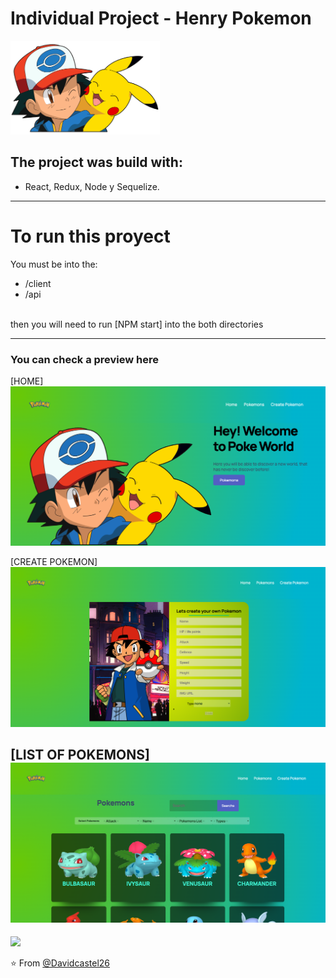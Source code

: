 # Individual Project - Henry Pokemon

<p align="left">
  <img height="150" src="./pokemon.png" />
</p>

## The project was build with:

- React, Redux, Node y Sequelize.

---

# To run this proyect
You must be into the:
- /client
- /api
<br />
then you will need to run [NPM start] into the both directories

<hr>
<h3> You can check a preview here </h3>

[HOME]
<img alt="Pokemon" src="./home.png" >

[CREATE POKEMON]
<img alt="Pokemon" src="./create.png" >

[LIST OF POKEMONS]
<img alt="Pokemon" src="./allpokemons.png" >
---
<p align='left'>
    <img src='https://static.wixstatic.com/media/85087f_0d84cbeaeb824fca8f7ff18d7c9eaafd~mv2.png/v1/fill/w_160,h_30,al_c,q_85,usm_0.66_1.00_0.01/Logo_completo_Color_1PNG.webp' </img>
</p>

⭐️ From [@Davidcastel26](https://github.com/Davidcastel26)
